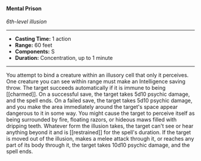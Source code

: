 #### Mental Prison
*6th-level illusion*
___
- **Casting Time:** 1 action
- **Range:** 60 feet
- **Components:** S
- **Duration:** Concentration, up to 1 minute
---
You attempt to bind a creature within an illusory cell that only it perceives. One creature you can see within range must make an Intelligence saving throw. The target succeeds automatically if it is immune to being [[charmed]]. On a successful save, the target takes 5d10 psychic damage, and the spell ends. On a failed save, the target takes 5d10 psychic damage, and you make the area immediately around the target's space appear dangerous to it in some way. You might cause the target to perceive itself as being surrounded by fire, floating razors, or hideous maws filled with dripping teeth. Whatever form the illusion takes, the target can't see or hear anything beyond it and is [[restrained]] for the spell's duration. If the target is moved out of the illusion, makes a melee attack through it, or reaches any part of its body through it, the target takes 10d10 psychic damage, and the spell ends.